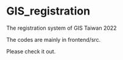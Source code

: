 # GIS_registration
The registration system of GIS Taiwan 2022

The codes are mainly in frontend/src.

Please check it out.

